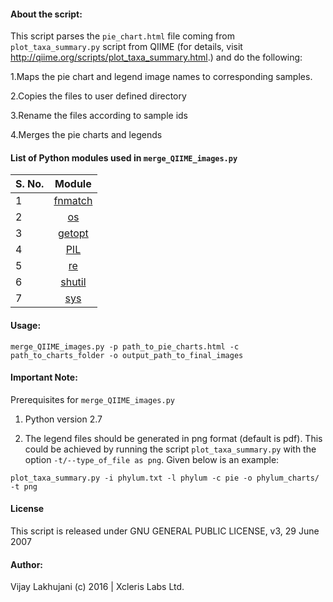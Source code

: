#### About the script:

This script parses the `pie_chart.html` file coming from `plot_taxa_summary.py` script from QIIME (for details, visit http://qiime.org/scripts/plot_taxa_summary.html.) and do the following:
  
1.Maps the pie chart and legend image names to corresponding samples.

2.Copies the files to user defined directory

3.Rename the files according to sample ids

4.Merges the pie charts and legends   


#### List of Python modules used in `merge_QIIME_images.py`

| S. No.        | Module        |
| ------------- |:-------------:|
| 1             |  [fnmatch](https://docs.python.org/2/library/fnmatch.html)      |
| 2             |    [os](https://docs.python.org/2/library/os.html)         |
| 3             | [getopt](https://docs.python.org/2/library/getopt.html)        |
| 4             | [PIL](http://www.pythonware.com/products/pil)           |
| 5             | [re](https://docs.python.org/2/library/re.html)            |
| 6             | [shutil](https://docs.python.org/2/library/shutil.html)        |
| 7             | [sys](https://docs.python.org/2/library/sys.html)           |



#### Usage:
`merge_QIIME_images.py -p path_to_pie_charts.html -c path_to_charts_folder -o output_path_to_final_images`

#### Important Note:
Prerequisites for `merge_QIIME_images.py`

1. Python version 2.7

2. The legend files should be generated in png format (default is pdf). This could be achieved by running the script `plot_taxa_summary.py` with the option `-t/--type_of_file as png`. Given below is an example:

`plot_taxa_summary.py -i phylum.txt -l phylum -c pie -o phylum_charts/ -t png`

#### License
This script is released under GNU GENERAL PUBLIC LICENSE, v3, 29 June 2007

#### Author:
Vijay Lakhujani  (c) 2016 | Xcleris Labs Ltd.
